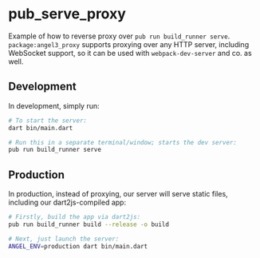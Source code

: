 # pub_serve_proxy
Example of how to reverse proxy over `pub run build_runner serve`.
`package:angel3_proxy` supports proxying over any HTTP server, including WebSocket
support, so it can be used with `webpack-dev-server` and co. as well.

## Development
In development, simply run:

```bash
# To start the server:
dart bin/main.dart

# Run this in a separate terminal/window; starts the dev server:
pub run build_runner serve
```

## Production
In production, instead of proxying, our server will serve static files, including
our dart2js-compiled app:

```bash
# Firstly, build the app via dart2js:
pub run build_runner build --release -o build

# Next, just launch the server:
ANGEL_ENV=production dart bin/main.dart
```